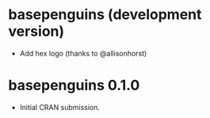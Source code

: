 # basepenguins (development version)

* Add hex logo (thanks to @allisonhorst)

# basepenguins 0.1.0

* Initial CRAN submission.
